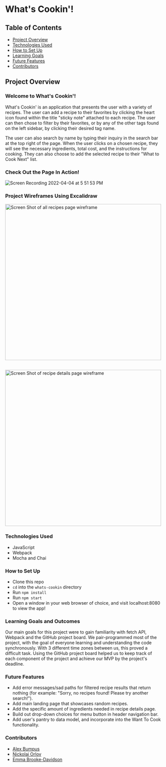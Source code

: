 # What's Cookin'!

## Table of Contents
- [Project Overview](#project-overview)
- [Technologies Used](#technologies-used)
- [How to Set Up](#how-to-set-up)
- [Learning Goals](#learning-goals)
- [Future Features](#future-features)
- [Contributors](#contributors)

## Project Overview

### Welcome to **What's Cookin'**!
What's Cookin' is an application that presents the user with a variety of recipes. The user can add a recipe to their favorites by clicking the heart icon
found within the title "sticky note" attached to each recipe. The user can then chose to filter by their favorites, or by any of the other tags found on the left sidebar, by
clicking their desired tag name.

The user can also search by name by typing their inquiry in the search bar at the top right of the page. When the user clicks on a chosen recipe, they will see the necessary ingredients, total cost, and the instructions for cooking. They can also choose to add the selected recipe to their "What to Cook Next" list.

### Check Out the Page In Action!
![Screen Recording 2022-04-04 at 5 51 53 PM](https://user-images.githubusercontent.com/93603551/161645897-7d389f5c-df98-4966-8e1a-a5482d122ffc.gif)

### Project Wireframes Using Excalidraw

<img width="500" alt="Screen Shot of all recipes page wireframe" src="https://user-images.githubusercontent.com/93603551/161634405-0ef6e479-cd67-4816-9c02-7d9fd56f86bd.jpeg"><br>

<br>
<img width="500" alt="Screen Shot of recipe details page wireframe" src="https://user-images.githubusercontent.com/93603551/161626977-5ed4625a-c124-4c51-b300-8c46cec55ae9.jpeg">

### Technologies Used

- JavaScript
- Webpack
- Mocha and Chai

### How to Set Up

-  Clone this repo
- `cd` into the `whats-cookin` directory
- Run `npm install`
- Run `npm start`
- Open a window in your web browser of choice, and visit localhost:8080 to view the app!

### Learning Goals and Outcomes
Our main goals for this project were to gain familiarity with fetch API, Webpack and the GitHub project board. We pair-programmed most of the project, with the goal of everyone learning and understanding the code synchronously. With 3 different time zones between us, this proved a difficult task. Using the GitHub project board helped us to keep track of each component of the project and achieve our MVP by the project's deadline.


### Future Features
- Add error messages/sad paths for filtered recipe results that return nothing (for example: "Sorry, no recipes found! Please try another search!").
- Add main landing page that showcases random recipes.
- Add the specific amount of ingredients needed in recipe details page.
- Build out drop-down choices for menu button in header navigation bar.
- Add user's pantry to data model, and incorporate into the Want To Cook functionality.

### Contributors
- [Alex Bumpus](https://github.com/Abumpus1)
- [Nickolai Orlov](https://github.com/orlov-n)
- [Emma Brooke-Davidson](https://github.com/emmacbd)
